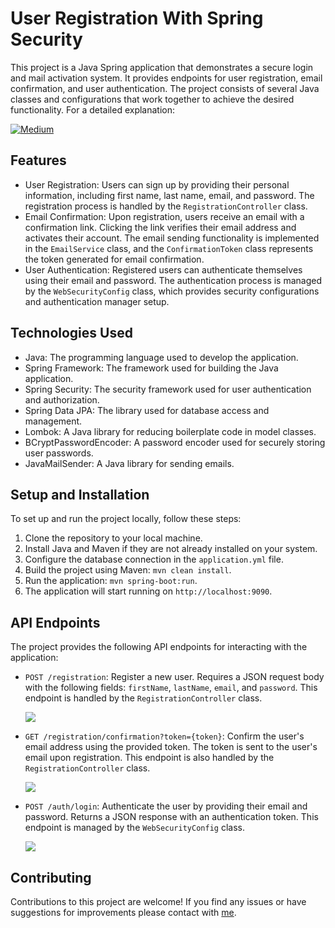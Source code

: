 # User Registration With Spring Security

This project is a Java Spring application that demonstrates a secure login and mail activation system. It provides endpoints for user registration, email confirmation, and user authentication. The project consists of several Java classes and configurations that work together to achieve the desired functionality. For a detailed explanation:

<a href="https://medium.com/@hcaslan/user-registration-with-spring-security-backend-5a8261148657"><img src="https://img.shields.io/badge/Medium-000000.svg?style=for-the-badge&logo=Medium&logoColor=white" alt="Medium"></img></a>

## Features

- User Registration: Users can sign up by providing their personal information, including first name, last name, email, and password. The registration process is handled by the `RegistrationController` class.
- Email Confirmation: Upon registration, users receive an email with a confirmation link. Clicking the link verifies their email address and activates their account. The email sending functionality is implemented in the `EmailService` class, and the `ConfirmationToken` class represents the token generated for email confirmation.
- User Authentication: Registered users can authenticate themselves using their email and password. The authentication process is managed by the `WebSecurityConfig` class, which provides security configurations and authentication manager setup.

## Technologies Used

- Java: The programming language used to develop the application.
- Spring Framework: The framework used for building the Java application.
- Spring Security: The security framework used for user authentication and authorization.
- Spring Data JPA: The library used for database access and management.
- Lombok: A Java library for reducing boilerplate code in model classes.
- BCryptPasswordEncoder: A password encoder used for securely storing user passwords.
- JavaMailSender: A Java library for sending emails.

## Setup and Installation

To set up and run the project locally, follow these steps:

1. Clone the repository to your local machine.
2. Install Java and Maven if they are not already installed on your system.
3. Configure the database connection in the `application.yml` file.
4. Build the project using Maven: `mvn clean install`.
5. Run the application: `mvn spring-boot:run`.
6. The application will start running on `http://localhost:9090`.

## API Endpoints

The project provides the following API endpoints for interacting with the application:

- `POST /registration`: Register a new user. Requires a JSON request body with the following fields: `firstName`, `lastName`, `email`, and `password`. This endpoint is handled by the `RegistrationController` class.
  
  <img src="https://i.imgur.com/hmeiyrZ.png"/>
- `GET /registration/confirmation?token={token}`: Confirm the user's email address using the provided token. The token is sent to the user's email upon registration. This endpoint is also handled by the `RegistrationController` class.
  
  <img src="https://i.imgur.com/h6Vo9n9.png"/>
- `POST /auth/login`: Authenticate the user by providing their email and password. Returns a JSON response with an authentication token. This endpoint is managed by the `WebSecurityConfig` class.
  
  <img src="https://i.imgur.com/18IWTb6.png"/>

## Contributing

Contributions to this project are welcome! If you find any issues or have suggestions for improvements please contact with [me](mailto:hcaslan@gmail.com).
